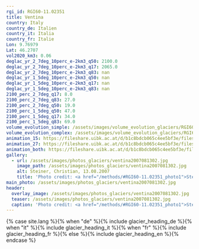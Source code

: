 ```yaml
---
rgi_id: RGI60-11.02351
title: Ventina
country: Italy
country_de: Italien
country_it: Italia
country_fr: Italie
Lon: 9.76979
Lat: 46.2707
vol2020_km3: 0.06
deglac_yr_2_7deg_10perc_e-2km3_q50: 2100.0
deglac_yr_2_7deg_10perc_e-2km3_q17: 2065.0
deglac_yr_2_7deg_10perc_e-2km3_q83: nan
deglac_yr_1_5deg_10perc_e-2km3_q50: nan
deglac_yr_1_5deg_10perc_e-2km3_q17: nan
deglac_yr_1_5deg_10perc_e-2km3_q83: nan
2100_perc_2_7deg_q17: 8.0
2100_perc_2_7deg_q83: 27.0
2100_perc_2_7deg_q50: 19.0
2100_perc_1_5deg_q50: 47.0
2100_perc_1_5deg_q17: 34.0
2100_perc_1_5deg_q83: 69.0
volume_evolution_simple: /assets/images/volume_evolution_glaciers/RGI60-11.02351_simple_en.png
volume_evolution_complex: /assets/images/volume_evolution_glaciers/RGI60-11.02351_complex_en.png
animation_15: https://fileshare.uibk.ac.at/d/b1c8bdcb065c4ee5bf3e/files/?p=%2FRGI60-11.02351_%2B1.5%C2%B0C.mp4&dl=1
animation_27: https://fileshare.uibk.ac.at/d/b1c8bdcb065c4ee5bf3e/files/?p=%2FRGI60-11.02351_%2B2.7%C2%B0C.mp4&dl=1
animation_both: https://fileshare.uibk.ac.at/d/b1c8bdcb065c4ee5bf3e/files/?p=%2FRGI60-11.02351_both.mp4&dl=1
gallery:
  - url: /assets/images/photos_glaciers/ventina2007081302.jpg
    image_path: /assets/images/photos_glaciers/ventina2007081302.jpg
    alt: Steiner, Christian, 13.08.2007
    title: 'Photo credit: <a href="/methods/#RGI60-11.02351_photo1">Steiner, Christian, 13.08.2007</a>'
main_photo: /assets/images/photos_glaciers/ventina2007081302.jpg
header:
  overlay_image: /assets/images/photos_glaciers/ventina2007081302.jpg
  teaser: /assets/images/photos_glaciers/ventina2007081302.jpg
  caption: 'Photo credit: <a href="/methods/#RGI60-11.02351_photo1">Steiner, Christian, 13.08.2007</a>'
---
```

{% case site.lang %}{% when "de" %}{% include glacier_heading_de %}{% when "it" %}{% include glacier_heading_it %}{% when "fr" %}{% include glacier_heading_fr %}{% else %}{% include glacier_heading_en %}{% endcase %}